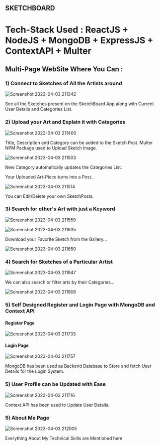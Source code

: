 ## SKETCHBOARD
# Tech-Stack Used : ReactJS + NodeJS + MongoDB + ExpressJS + ContextAPI + Multer

## Multi-Page WebSite Where You Can : 

### 1)  Connect to Sketches of All the Artists around

![Screenshot 2023-04-03 211342](https://user-images.githubusercontent.com/111651944/236476491-5e0f57c3-03c2-45a6-8bb6-c49b4315d1de.png)

See all the Sketches present on the SketchBoard App along with Current User Details and Categories List. 

### 2)  Upload your Art and Explain it with Categories

![Screenshot 2023-04-03 211400](https://user-images.githubusercontent.com/111651944/236476927-b3eed750-a52e-4780-89b9-db75024f7ce3.png)

Title, Description and Category can be added to the Sketch Post.
Multer NPM Package used to Upload Sketch Image.

![Screenshot 2023-04-03 211503](https://user-images.githubusercontent.com/111651944/236477323-a2b287f4-2790-484d-a9c1-735322eae1b9.png)

New Category automatically updates the Categories List.

Your Uploaded Art-Piece turns into a Post...

![Screenshot 2023-04-03 211514](https://user-images.githubusercontent.com/111651944/236477632-f5258a17-c627-4513-aa50-0d898a0dee45.png)

You can Edit/Delete your own SketchPosts.

### 3)  Search for other's Art with just a Keyword

![Screenshot 2023-04-03 211559](https://user-images.githubusercontent.com/111651944/236477815-d60c801c-9837-452d-8123-625ab130140f.png)

![Screenshot 2023-04-03 211635](https://user-images.githubusercontent.com/111651944/236477931-23b101d7-5a9f-4a45-bd3d-7874ce53616d.png)

Download your Favorite Sketch from the Gallery...

![Screenshot 2023-04-03 211650](https://user-images.githubusercontent.com/111651944/236478122-d8974c21-b6fa-412a-b05e-82152d4070d2.png)

### 4) Search for Sketches of a Particular Artist

![Screenshot 2023-04-03 211947](https://user-images.githubusercontent.com/111651944/236478742-c30a1a97-05f1-47b8-8bfc-9cca9b9e34e3.png)

We can also search or filter arts by their Categories...

![Screenshot 2023-04-03 211906](https://user-images.githubusercontent.com/111651944/236478678-e9920995-4343-4529-b43d-6124425fdf2e.png)

### 5)  Self Designed Register and Login Page with MongoDB and Context API

#### Register Page
![Screenshot 2023-04-03 211733](https://user-images.githubusercontent.com/111651944/236479022-0549dc35-95ee-4e8f-ae3c-abd7fdfe9079.png)

#### Login Page
![Screenshot 2023-04-03 211757](https://user-images.githubusercontent.com/111651944/236479106-53cba09a-f53c-4a55-818a-2d4fec04cec7.png)

MongoDB has been used as Backend Database to Store and fetch User Details for the Login System.

### 5)  User Profile can be Updated with Ease

![Screenshot 2023-04-03 211716](https://user-images.githubusercontent.com/111651944/236479321-f83ef5a6-769e-4e45-9f65-e784dbf34fc0.png)

Context API has been used to Update User Details.

### 5)  About Me Page

![Screenshot 2023-04-03 212005](https://user-images.githubusercontent.com/111651944/236479458-fe55f723-4bbe-44d7-b2a3-2a7146af41da.png)

Everything About My Technical Skills are Mentioned here 
